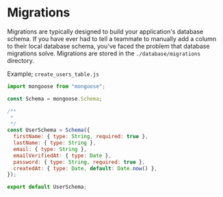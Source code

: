 # Migrations

Migrations are typically designed to build your application's database schema. If you have ever had to tell a teammate to manually add a column to their local database schema, you've faced the problem that database migrations solve. Migrations are stored in the `./database/migrations` directory.

Example; `create_users_table.js`

```js
import mongoose from "mongoose";

const Schema = mongoose.Schema;

/**
 *
 */
const UserSchema = Schema({
  firstName: { type: String, required: true },
  lastName: { type: String },
  email: { type: String },
  emailVerifiedAt: { type: Date },
  password: { type: String, required: true },
  createdAt: { type: Date, default: Date.now() },
});

export default UserSchema;
```
